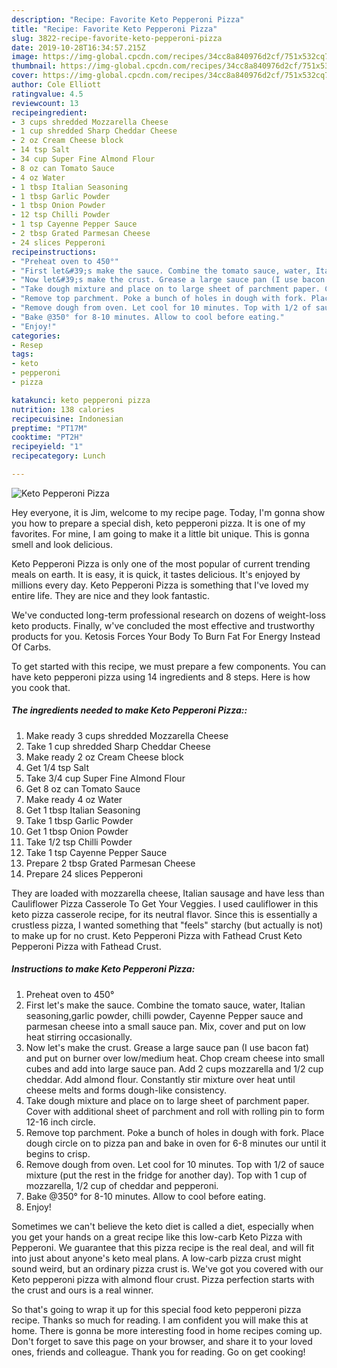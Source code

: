```yaml
---
description: "Recipe: Favorite Keto Pepperoni Pizza"
title: "Recipe: Favorite Keto Pepperoni Pizza"
slug: 3822-recipe-favorite-keto-pepperoni-pizza
date: 2019-10-28T16:34:57.215Z
image: https://img-global.cpcdn.com/recipes/34cc8a840976d2cf/751x532cq70/keto-pepperoni-pizza-recipe-main-photo.jpg
thumbnail: https://img-global.cpcdn.com/recipes/34cc8a840976d2cf/751x532cq70/keto-pepperoni-pizza-recipe-main-photo.jpg
cover: https://img-global.cpcdn.com/recipes/34cc8a840976d2cf/751x532cq70/keto-pepperoni-pizza-recipe-main-photo.jpg
author: Cole Elliott
ratingvalue: 4.5
reviewcount: 13
recipeingredient:
- 3 cups shredded Mozzarella Cheese
- 1 cup shredded Sharp Cheddar Cheese
- 2 oz Cream Cheese block
- 14 tsp Salt
- 34 cup Super Fine Almond Flour
- 8 oz can Tomato Sauce
- 4 oz Water
- 1 tbsp Italian Seasoning
- 1 tbsp Garlic Powder
- 1 tbsp Onion Powder
- 12 tsp Chilli Powder
- 1 tsp Cayenne Pepper Sauce
- 2 tbsp Grated Parmesan Cheese
- 24 slices Pepperoni
recipeinstructions:
- "Preheat oven to 450°"
- "First let&#39;s make the sauce. Combine the tomato sauce, water, Italian seasoning,garlic powder, chilli powder, Cayenne Pepper sauce and parmesan cheese into a small sauce pan. Mix, cover and put on low heat stirring occasionally."
- "Now let&#39;s make the crust. Grease a large sauce pan (I use bacon fat) and put on burner over low/medium heat. Chop cream cheese into small cubes and add into large sauce pan. Add 2 cups mozzarella and 1/2 cup cheddar. Add almond flour. Constantly stir mixture over heat until cheese melts and forms dough-like consistency."
- "Take dough mixture and place on to large sheet of parchment paper. Cover with additional sheet of parchment and roll with rolling pin to form 12-16 inch circle."
- "Remove top parchment. Poke a bunch of holes in dough with fork. Place dough circle on to pizza pan and bake in oven for 6-8 minutes our until it begins to crisp."
- "Remove dough from oven. Let cool for 10 minutes. Top with 1/2 of sauce mixture (put the rest in the fridge for another day). Top with 1 cup of mozzarella, 1/2 cup of cheddar and pepperoni."
- "Bake @350° for 8-10 minutes. Allow to cool before eating."
- "Enjoy!"
categories:
- Resep
tags:
- keto
- pepperoni
- pizza

katakunci: keto pepperoni pizza
nutrition: 138 calories
recipecuisine: Indonesian
preptime: "PT17M"
cooktime: "PT2H"
recipeyield: "1"
recipecategory: Lunch

---
```



![Keto Pepperoni Pizza](https://img-global.cpcdn.com/recipes/34cc8a840976d2cf/751x532cq70/keto-pepperoni-pizza-recipe-main-photo.jpg)

Hey everyone, it is Jim, welcome to my recipe page. Today, I'm gonna show you how to prepare a special dish, keto pepperoni pizza. It is one of my favorites. For mine, I am going to make it a little bit unique. This is gonna smell and look delicious.

Keto Pepperoni Pizza is only one of the most popular of current trending meals on earth. It is easy, it is quick, it tastes delicious. It's enjoyed by millions every day. Keto Pepperoni Pizza is something that I've loved my entire life. They are nice and they look fantastic.

We&#39;ve conducted long-term professional research on dozens of weight-loss keto products. Finally, w&#39;ve concluded the most effective and trustworthy products for you. Ketosis Forces Your Body To Burn Fat For Energy Instead Of Carbs.


To get started with this recipe, we must prepare a few components. You can have keto pepperoni pizza using 14 ingredients and 8 steps. Here is how you cook that.

##### The ingredients needed to make Keto Pepperoni Pizza::

1. Make ready 3 cups shredded Mozzarella Cheese
1. Take 1 cup shredded Sharp Cheddar Cheese
1. Make ready 2 oz Cream Cheese block
1. Get 1/4 tsp Salt
1. Take 3/4 cup Super Fine Almond Flour
1. Get 8 oz can Tomato Sauce
1. Make ready 4 oz Water
1. Get 1 tbsp Italian Seasoning
1. Take 1 tbsp Garlic Powder
1. Get 1 tbsp Onion Powder
1. Take 1/2 tsp Chilli Powder
1. Take 1 tsp Cayenne Pepper Sauce
1. Prepare 2 tbsp Grated Parmesan Cheese
1. Prepare 24 slices Pepperoni


They are loaded with mozzarella cheese, Italian sausage and have less than Cauliflower Pizza Casserole To Get Your Veggies. I used cauliflower in this keto pizza casserole recipe, for its neutral flavor. Since this is essentially a crustless pizza, I wanted something that &#34;feels&#34; starchy (but actually is not) to make up for no crust. Keto Pepperoni Pizza with Fathead Crust Keto Pepperoni Pizza with Fathead Crust. 

##### Instructions to make Keto Pepperoni Pizza:

1. Preheat oven to 450°
1. First let&#39;s make the sauce. Combine the tomato sauce, water, Italian seasoning,garlic powder, chilli powder, Cayenne Pepper sauce and parmesan cheese into a small sauce pan. Mix, cover and put on low heat stirring occasionally.
1. Now let&#39;s make the crust. Grease a large sauce pan (I use bacon fat) and put on burner over low/medium heat. Chop cream cheese into small cubes and add into large sauce pan. Add 2 cups mozzarella and 1/2 cup cheddar. Add almond flour. Constantly stir mixture over heat until cheese melts and forms dough-like consistency.
1. Take dough mixture and place on to large sheet of parchment paper. Cover with additional sheet of parchment and roll with rolling pin to form 12-16 inch circle.
1. Remove top parchment. Poke a bunch of holes in dough with fork. Place dough circle on to pizza pan and bake in oven for 6-8 minutes our until it begins to crisp.
1. Remove dough from oven. Let cool for 10 minutes. Top with 1/2 of sauce mixture (put the rest in the fridge for another day). Top with 1 cup of mozzarella, 1/2 cup of cheddar and pepperoni.
1. Bake @350° for 8-10 minutes. Allow to cool before eating.
1. Enjoy!


Sometimes we can&#39;t believe the keto diet is called a diet, especially when you get your hands on a great recipe like this low-carb Keto Pizza with Pepperoni. We guarantee that this pizza recipe is the real deal, and will fit into just about anyone&#39;s keto meal plans. A low-carb pizza crust might sound weird, but an ordinary pizza crust is. We&#39;ve got you covered with our Keto pepperoni pizza with almond flour crust. Pizza perfection starts with the crust and ours is a real winner. 

So that's going to wrap it up for this special food keto pepperoni pizza recipe. Thanks so much for reading. I am confident you will make this at home. There is gonna be more interesting food in home recipes coming up. Don't forget to save this page on your browser, and share it to your loved ones, friends and colleague. Thank you for reading. Go on get cooking!
